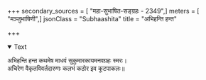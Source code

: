 +++
secondary_sources = [ "महा-सुभाषित-सङ्ग्रहः - 2349",]
meters = [ "मञ्जुभाषिणी",]
jsonClass = "Subhaashita"
title = "अभिहन्ति हन्त"

+++

<details open><summary>Text</summary>

अभिहन्ति हन्त कथमेष माधवं सुकुमारकायमनवग्रहः स्मरः।  
अचिरेण वैकृतविवर्तदारुणः कलभं कठोर इव कूटपाकलः॥
</details>

